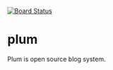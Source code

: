 [![Board Status](https://dev.azure.com/esfak470639/5d0aa7b3-fe03-4864-86fd-86cb15997204/2c62b85b-22e1-480f-a023-6964c1719fe4/_apis/work/boardbadge/cff0976a-7f6f-448f-8a01-355e1d603e16)](https://dev.azure.com/esfak470639/5d0aa7b3-fe03-4864-86fd-86cb15997204/_boards/board/t/2c62b85b-22e1-480f-a023-6964c1719fe4/Microsoft.RequirementCategory)
# plum
Plum is open source blog system.
